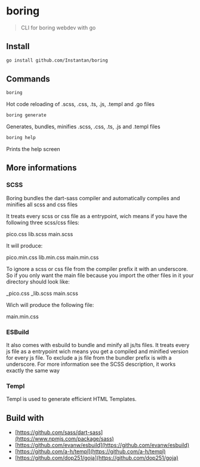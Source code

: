 # boring

> CLI for boring webdev with go

## Install
```bash
go install github.com/Instantan/boring
```

## Commands
```bash
boring 
```
Hot code reloading of .scss, .css, .ts, .js, .templ and .go files

```bash
boring generate
```
Generates, bundles, minifies .scss, .css, .ts, .js and .templ files

```bash
boring help
```
Prints the help screen


## More informations

### SCSS
Boring bundles the dart-sass compiler and automatically compiles and minifies all scss and css files

It treats every scss or css file as a entrypoint, wich means if you have the following three scss/css files:

pico.css
lib.scss
main.scss

It will produce:

pico.min.css
lib.min.css
main.min.css

To ignore a scss or css file from the compiler prefix it with an underscore.
So if you only want the main file because you import the other files in it your directory should look like:

_pico.css
_lib.scss
main.scss

Wich will produce the following file:

main.min.css

### ESBuild
It also comes with esbuild to bundle and minify all js/ts files.
It treats every js file as a entrypoint wich means you get a compiled and minified version for every js file.
To exclude a js file from the bundler prefix is with a underscore. For more information see the SCSS description, it works exactly the same way

### Templ
Templ is used to generate efficient HTML Templates.

## Build with
- [https://github.com/sass/dart-sass](https://www.npmjs.com/package/sass)
- [https://github.com/evanw/esbuild](https://github.com/evanw/esbuild)
- [https://github.com/a-h/templ](https://github.com/a-h/templ)
- [https://github.com/dop251/goja](https://github.com/dop251/goja)